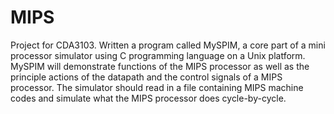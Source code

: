 # MIPS

Project for CDA3103. Written a program called MySPIM, a core part of a mini processor simulator using C programming language on a Unix platform. MySPIM will demonstrate functions of the MIPS processor as well as the principle actions of the datapath and the control signals of a MIPS processor. The simulator should read in a file containing MIPS machine codes and simulate what the MIPS processor does cycle-by-cycle. 
